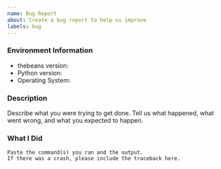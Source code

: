 ```yaml
---
name: Bug Report
about: Create a bug report to help us improve
labels: bug
---
```


<!-- Please search existing issues to avoid creating duplicates. -->

### Environment Information

-   thebeans version:
-   Python version:
-   Operating System:

### Description

Describe what you were trying to get done.
Tell us what happened, what went wrong, and what you expected to happen.

### What I Did

```
Paste the command(s) you ran and the output.
If there was a crash, please include the traceback here.
```
